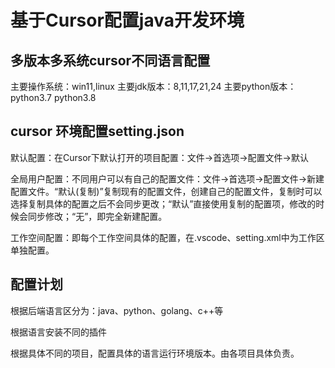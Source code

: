 # 基于Cursor配置java开发环境

## 多版本多系统cursor不同语言配置

主要操作系统：win11,linux
主要jdk版本：8,11,17,21,24
主要python版本：python3.7 python3.8


## cursor 环境配置setting.json

默认配置：在Cursor下默认打开的项目配置：文件->首选项->配置文件->默认

全局用户配置：不同用户可以有自己的配置文件：文件->首选项->配置文件->新建配置文件。“默认(复制)”复制现有的配置文件，创建自己的配置文件，复制时可以选择复制具体的配置之后不会同步更改；“默认”直接使用复制的配置项，修改的时候会同步修改；“无”，即完全新建配置。

工作空间配置：即每个工作空间具体的配置，在.vscode、setting.xml中为工作区单独配置。

## 配置计划

根据后端语言区分为：java、python、golang、c++等

根据语言安装不同的插件

根据具体不同的项目，配置具体的语言运行环境版本。由各项目具体负责。

